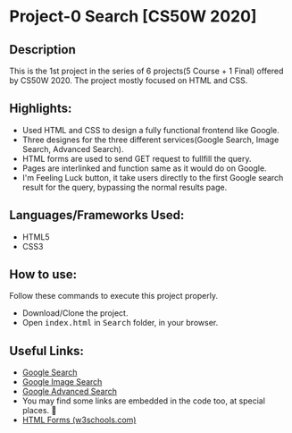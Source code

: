 # Project-0 Search [CS50W 2020]


## Description

This is the 1st project in the series of 6 projects(5 Course + 1 Final) offered by CS50W 2020. The project mostly focused on HTML and CSS.


## Highlights:

- Used HTML and CSS to design a fully functional frontend like Google.
- Three designes for the three different services(Google Search, Image Search, Advanced Search).
- HTML forms are used to send GET request to fullfill the query.
- Pages are interlinked and function same as it would do on Google.
- I'm Feeling Luck button, it take users directly to the first Google search result for the query, bypassing the normal results page.


## Languages/Frameworks Used:

- HTML5
- CSS3


## How to use:

Follow these commands to execute this project properly.

- Download/Clone the project.
- Open <kbd>index.html</kbd> in <kbd>Search</kbd> folder, in your browser.


## Useful Links:

- [Google Search](https://www.google.com/)
- [Google Image Search](https://www.google.com/imghp?hl=en&tab=wi&ogbl)
- [Google Advanced Search](https://www.google.com/advanced_search?hl=en-IN&fg=1)
- You may find some links are embedded in the code too, at special places. :shushing_face:
- [HTML Forms (w3schools.com)](https://www.w3schools.com/html/html_forms.asp)

